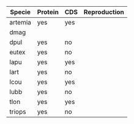Specie | Protein | CDS | Reproduction
| --- | --- |--- | --- |
artemia | yes | yes |
dmag | | |
dpul | yes | no |
eutex | yes | no |
lapu | yes | yes |
lart | yes | no |
lcou | yes | yes | 
lubb | yes | no |
tlon | yes | yes |
triops | yes | no |
